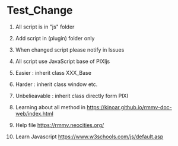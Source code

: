 # Test_Change

1. All script is in "js" folder

2. Add script in (plugin) folder only

3. When changed script please notify in Issues

4. All script use JavaScript base of PIXIjs

5. Easier : inherit class XXX_Base

6. Harder : inherit class window etc.

7. Unbelieavable : inherit class directly form PIXI

8. Learning about all method in https://kinoar.github.io/rmmv-doc-web/index.html

9. Help file https://rmmv.neocities.org/

10. Learn Javascript https://www.w3schools.com/js/default.asp
